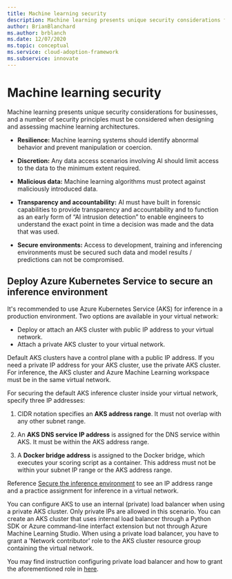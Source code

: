```yaml
---
title: Machine learning security
description: Machine learning presents unique security considerations for businesses, and a number of security principles must be considered when designing and assessing machine learning architectures.
author: BrianBlanchard
ms.author: brblanch
ms.date: 12/07/2020
ms.topic: conceptual
ms.service: cloud-adoption-framework
ms.subservice: innovate
---
```


# Machine learning security

Machine learning presents unique security considerations for businesses, and a number of security principles must be considered when designing and assessing machine learning architectures.

- **Resilience:** Machine learning systems should identify abnormal behavior and prevent manipulation or coercion.

- **Discretion:** Any data access scenarios involving AI should limit access to the data to the minimum extent required.

- **Malicious data:** Machine learning algorithms must protect against maliciously introduced data.

- **Transparency and accountability:** AI must have built in forensic capabilities to provide transparency and accountability and to function as an early form of “AI intrusion detection” to enable engineers to understand the exact point in time a decision was made and the data that was used.

- **Secure environments:** Access to development, training and inferencing environments must be secured such data and model results / predictions can not be compromised.

## Deploy Azure Kubernetes Service to secure an inference environment

It's recommended to use Azure Kubernetes Service (AKS) for inference in a production environment. Two options are available in your virtual network:

- Deploy or attach an AKS cluster with public IP address to your virtual network.
- Attach a private AKS cluster to your virtual network.

Default AKS clusters have a control plane with a public IP address. If you need a private IP address for your AKS cluster, use the private AKS cluster. For inference, the AKS cluster and Azure Machine Learning workspace must be in the same virtual network.

For securing the default AKS inference cluster inside your virtual network, specify three IP addresses:

1. CIDR notation specifies an **AKS address range**. It must not overlap with any other subnet range.

1. An **AKS DNS service IP address** is assigned for the DNS service within AKS. It must be within the AKS address range.

1. A **Docker bridge address** is assigned to the Docker bridge, which executes your scoring script as a container. This address must not be within your subnet IP range or the AKS address range.

Reference [Secure the inference environment](/azure/machine-learning/how-to-network-security-overview#secure-the-inferencing-environment) to see an IP address range and a practice assignment for inference in a virtual network.

You can configure AKS to use an internal (private) load balancer when using a private AKS cluster. Only private IPs are allowed in this scenario. You can create an AKS cluster that uses internal load balancer through a Python SDK or Azure command-line interfact extension but not through Azure Machine Learning Studio. When using a private load balancer, you have to grant a 'Network contributor' role to the AKS cluster resource group containing the virtual network.

You may find instruction configuring private load balancer and how to grant the aforementioned role in [here](/azure/machine-learning/how-to-secure-inferencing-vnet?tabs=python#internal-aks-load-balancer).
